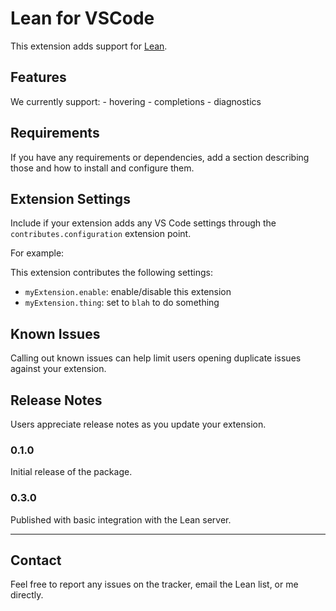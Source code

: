 # Lean for VSCode

This extension adds support for [Lean](https://github.com/leanprover/lean).

## Features

We currently support:
    - hovering 
    - completions
    - diagnostics

<!--\!\[feature X\]\(images/feature-x.png\)-->

## Requirements

If you have any requirements or dependencies, add a section describing those and how to install and configure them.

## Extension Settings

Include if your extension adds any VS Code settings through the `contributes.configuration` extension point.

For example:

This extension contributes the following settings:

* `myExtension.enable`: enable/disable this extension
* `myExtension.thing`: set to `blah` to do something

## Known Issues

Calling out known issues can help limit users opening duplicate issues against your extension.

## Release Notes

Users appreciate release notes as you update your extension.

### 0.1.0

Initial release of the package.

### 0.3.0

Published with basic integration with the Lean server.

-----------------------------------------------------------------------------------------------------------

## Contact

Feel free to report any issues on the tracker, email the Lean list, or me directly.
